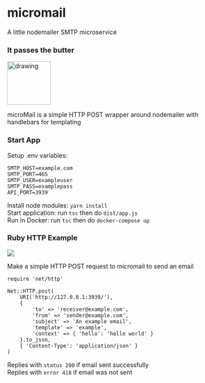 # micromail

A little nodemailer SMTP microservice

### It passes the butter

<img src="https://i.imgur.com/sVYSwYB.gif" alt="drawing" width="100"/>  
  
microMail is a simple HTTP POST wrapper around nodemailer with handlebars for templating

### Start App

Setup .env variables:

```
SMTP_HOST=example.com
SMTP_PORT=465
SMTP_USER=exampleuser
SMTP_PASS=examplepass
API_PORT=3939
```

Install node modules: `yarn install`  
Start application: run `tsc` then do `dist/app.js`  
Run in Docker: run `tsc` then do `docker-compose up`

<h3> Ruby HTTP Example</h3>
<img src="https://skillicons.dev/icons?i=ruby"/>  
  
Make a simple HTTP POST request to micromail to send an email

```
require 'net/http'

Net::HTTP.post(
    URI('http://127.0.0.1:3939/'),
    {
        'to' => 'receiver@example.com',
        'from' => 'sender@example.com',
        'subject' => 'An example email',
        'template' => 'example',
        'context' => { 'hello': 'hello world' }
    }.to_json,
    { 'Content-Type': 'application/json' }
)
```

Replies with `status 200` if email sent successfully  
Replies with `error 418` if email was not sent
